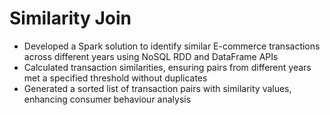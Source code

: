 # Similarity Join

- Developed a Spark solution to identify similar E-commerce transactions across different years using NoSQL RDD and DataFrame APIs
- Calculated transaction similarities, ensuring pairs from different years met a specified threshold without duplicates
- Generated a sorted list of transaction pairs with similarity values, enhancing consumer behaviour analysis
